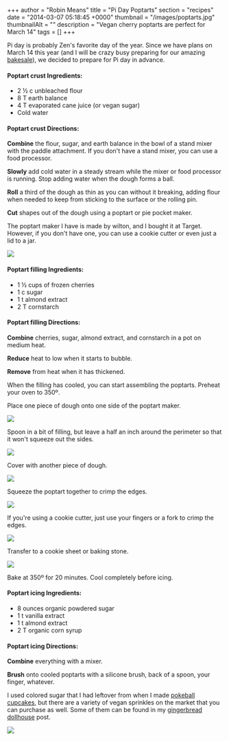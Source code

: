 +++
author = "Robin Means"
title = "Pi Day Poptarts"
section = "recipes"
date = "2014-03-07 05:18:45 +0000"
thumbnail = "/images/poptarts.jpg"
thumbnailAlt = ""
description = "Vegan cherry poptarts are perfect for March 14"
tags = []
+++

Pi day is probably Zen's favorite day of the year. Since we have plans on March 14 this year (and I will be crazy busy preparing for our amazing [bakesale](http://vegandollhouse.com/blog/vegan-bakesale)), we decided to prepare for Pi day in advance.

#### Poptart crust Ingredients:

- 2 ½ c unbleached flour
- 8 T earth balance
- 4 T evaporated cane juice (or vegan sugar)
- Cold water

#### Poptart crust Directions:

**Combine** the flour, sugar, and earth balance in the bowl of a stand mixer with the paddle attachment. If you don't have a stand mixer, you can use a food processor.

**Slowly** add cold water in a steady stream while the mixer or food processor is running. Stop adding water when the dough forms a ball.

**Roll** a third of the dough as thin as you can without it breaking, adding flour when needed to keep from sticking to the surface or the rolling pin.

**Cut** shapes out of the dough using a poptart or pie pocket maker.

The poptart maker I have is made by wilton, and I bought it at Target. However, if you don't have one, you can use a cookie cutter or even just a lid to a jar.

![](/images/poptarts7.jpg)

#### Poptart filling Ingredients:

- 1 ½ cups of frozen cherries
- 1 c sugar
- 1 t almond extract
- 2 T cornstarch

#### Poptart filling Directions:

**Combine** cherries, sugar, almond extract, and cornstarch in a pot on medium heat.

**Reduce** heat to low when it starts to bubble.

**Remove** from heat when it has thickened.

When the filling has cooled, you can start assembling the poptarts. Preheat your oven to 350º.

Place one piece of dough onto one side of the poptart maker.

![](/images/poptarts1.jpg)

Spoon in a bit of filling, but leave a half an inch around the perimeter so that it won't squeeze out the sides.

![](/images/poptarts2.jpg)

Cover with another piece of dough.

![](/images/poptarts3.jpg)

Squeeze the poptart together to crimp the edges.

![](/images/poptarts4.jpg)

If you're using a cookie cutter, just use your fingers or a fork to crimp the edges.

![](/images/poptarts5.jpg)

Transfer to a cookie sheet or baking stone.

![](/images/poptarts6.jpg)

Bake at 350º for 20 minutes. Cool completely before icing.

#### Poptart icing Ingredients:

- 8 ounces organic powdered sugar
- 1 t vanilla extract
- 1 t almond extract
- 2 T organic corn syrup

#### Poptart icing Directions:

**Combine** everything with a mixer.

**Brush** onto cooled poptarts with a silicone brush, back of a spoon, your finger, whatever.

I used colored sugar that I had leftover from when I made [pokeball cupcakes](http://vegandollhouse.com/blog/pokeparty), but there are a variety of vegan sprinkles on the market that you can purchase as well. Some of them can be found in my [gingerbread dollhouse](http://vegandollhouse.com/blog/gingerbread-dollhouses) post.

![](/images/poptarts.jpg)

